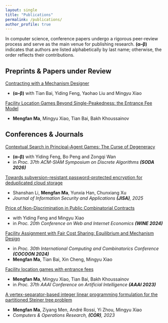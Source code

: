 ```yaml
---
layout: single
title: "Publications"
permalink: /publications/
author_profile: true
---
```

In computer science, conference papers undergo a rigorous peer-review process and serve as the main venue for publishing research. **(α–β)** indicates that authors are listed alphabetically by last name; otherwise, the order reflects their contributions.

## Preprints & Papers under Review

[Contracting with a Mechanism Designer](https://arxiv.org/abs/2507.12054)
- **(α–β)** with Tian Bai, Yiding Feng, Yaohao Liu and Mingyu Xiao

[Facility Location Games Beyond Single-Peakedness: the Entrance Fee Model](https://arxiv.org/abs/2204.11282)
- **Mengfan Ma**, Mingyu Xiao, Tian Bai, Bakh Khoussainov

## Conferences & Journals

[Contextual Search in Principal-Agent Games: The Curse of Degeneracy](https://mengfan-ma.github.io/publications/https:/)
- **(α–β)** with Yiding Feng, Bo Peng and Zongqi Wan
- in *Proc. 37th ACM-SIAM Symposium on Discrete Algorithms **(SODA 2026)***

[Towards subversion-resistant password-protected encryption for deduplicated cloud storage](https://www.sciencedirect.com/science/article/abs/pii/S2214212625002704)

- Shanshan Li, **Mengfan Ma**, Yunxia Han, Chunxiang Xu
- *Journal of Information Security and Applications **(JISA)**, 2025*

[Price of Non-Discrimination in Public Combinatorial Contracts](https://papers.ssrn.com/sol3/papers.cfm?abstract_id=4983784)

- with Yiding Feng and Mingyu Xiao
- in *Proc. 20th Conference on Web and Internet Economics **(WINE 2024)***

[Facility Assignment with Fair Cost Sharing: Equilibrium and Mechanism Design](https://arxiv.org/abs/2404.08963)

- in *Proc. 30th International Computing and Combinatorics Conference **(COCOON 2024)***
- **Mengfan Ma**, Tian Bai, Xin Cheng, Mingyu Xiao

[Facility location games with entrance fees](https://ojs.aaai.org/index.php/AAAI/article/view/25719)

- **Mengfan Ma**, Mingyu Xiao, Tian Bai, Bakh Khoussainov
- in *Proc. 37th AAAI Conference on Artificial Intelligence **(AAAI 2023)***

[A vertex-separator-based integer linear programming formulation for the partitioned Steiner tree problem](https://www.sciencedirect.com/science/article/abs/pii/S0305054823000151)

- **Mengfan Ma**, Ziyang Men, André Rossi, Yi Zhou, Mingyu Xiao
- *Computers & Operations Research, **(COR)**, 2023*
